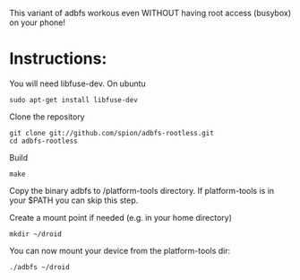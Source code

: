 This variant of adbfs workous even WITHOUT having root access (busybox) on your phone!

Instructions:
=============

You will need libfuse-dev. On ubuntu
    
    sudo apt-get install libfuse-dev

Clone the repository 

    git clone git://github.com/spion/adbfs-rootless.git
    cd adbfs-rootless    

Build

    make

Copy the binary adbfs to <path-to-android-sdk>/platform-tools directory. 
If platform-tools is in your $PATH you can skip this step.

Create a mount point if needed (e.g. in your home directory)

    mkdir ~/droid
    
 You can now mount your device from the platform-tools dir:

    ./adbfs ~/droid



